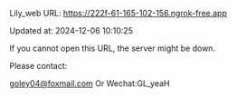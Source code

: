 Lily_web URL: https://222f-61-165-102-156.ngrok-free.app

Updated at: 2024-12-06 10:10:25

If you cannot open this URL, the server might be down.

Please contact: 

goley04@foxmail.com Or Wechat:GL_yeaH